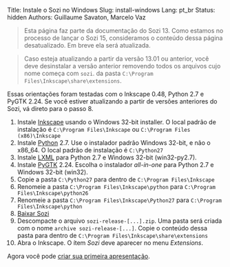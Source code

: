 Title: Instale o Sozi no Windows
Slug: install-windows
Lang: pt_br
Status: hidden
Authors: Guillaume Savaton, Marcelo Vaz

> Esta página faz parte da documentação do Sozi 13.
> Como estamos no processo de lançar o Sozi 15,
> consideramos o conteúdo dessa página desatualizado.
> Em breve ela será atualizada.

> Caso esteja atualizando a partir da versão 13.01 ou anterior,
você deve desinstalar a versão anterior removendo todos os arquivos cujo nome começa com `sozi`.
> da pasta `C:\Program Files\Inkscape\share\extensions`.

Essas orientações foram testadas com o Inkscape 0.48, Python 2.7 e PyGTK 2.24.
Se você estiver atualizando a partir de versões anteriores do Sozi, vá direto para o passo 8.

1. Instale [Inkscape](http://inkscape.org/download/) usando o Windows 32-bit installer.
O local padrão de instalação é `C:\Program Files\Inkscape`
ou `C:\Program Files (x86)\Inkscape`
2. Instale [Python](http://python.org/download/) 2.7.
Use o instalador padrão Windows 32-bit, e não o x86_64. O local padrão de instalação é `C:\Python27`
3. Instale [LXML](https://pypi.python.org/pypi/lxml/3.2.4#downloads) para Python 2.7 e Windows 32-bit (win32-py2.7).
4. Instale [PyGTK](http://ftp.gnome.org/pub/GNOME/binaries/win32/pygtk/2.24/) 2.24.
Escolha o instalador *all-in-one* para Python 2.7 e Windows 32-bit (win32).
5. Copie a pasta `C:\Python27` para dentro de `C:\Program Files\Inkscape`
6. Renomeie a pasta `C:\Program Files\Inkscape\python` para `C:\Program Files\Inkscape\python26`
7. Renomeie a pasta `C:\Program Files\Inkscape\Python27` para `C:\Program Files\Inkscape\python`
8. [Baixar Sozi](https://github.com/sozi-projects/Sozi/releases/download/13.11/sozi-release-13.11-30213629.zip)
9. Descompacte o arquivo `sozi-release-[...].zip`.
Uma pasta será criada com o nome `archive sozi-release-[...]`.
Copie o conteúdo dessa pasta para dentro de `C:\Program Files\Inkscape\share\extensions`
10. Abra o Inkscape.
O ítem *Sozi* deve aparecer no menu *Extensions*.

Agora você pode [criar sua primeira apresentação](|filename|create.md).

